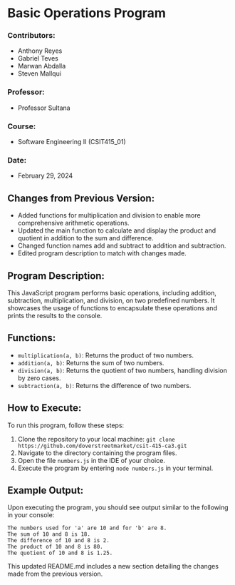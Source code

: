 # Basic Operations Program

### Contributors:
- Anthony Reyes
- Gabriel Teves
- Marwan Abdalla
- Steven Mallqui

### Professor:
- Professor Sultana

### Course:
- Software Engineering II (CSIT415_01)

### Date:
- February 29, 2024

## Changes from Previous Version:
- Added functions for multiplication and division to enable more comprehensive arithmetic operations.
- Updated the main function to calculate and display the product and quotient in addition to the sum and difference.
- Changed function names add and subtract to addition and subtraction.
- Edited program description to match with changes made.

## Program Description:
This JavaScript program performs basic operations, including addition, subtraction, multiplication, and division, on two predefined numbers. It showcases the usage of functions to encapsulate these operations and prints the results to the console.

## Functions:
- `multiplication(a, b)`: Returns the product of two numbers.
- `addition(a, b)`: Returns the sum of two numbers.
- `division(a, b)`: Returns the quotient of two numbers, handling division by zero cases.
- `subtraction(a, b)`: Returns the difference of two numbers.

## How to Execute:
To run this program, follow these steps:
1. Clone the repository to your local machine: `git clone https://github.com/doverstreetmarket/csit-415-ca3.git`
2. Navigate to the directory containing the program files.
3. Open the file `numbers.js` in the IDE of your choice.
4. Execute the program by entering `node numbers.js` in your terminal.

## Example Output:
Upon executing the program, you should see output similar to the following in your console:

```
The numbers used for 'a' are 10 and for 'b' are 8.
The sum of 10 and 8 is 18.
The difference of 10 and 8 is 2.
The product of 10 and 8 is 80.
The quotient of 10 and 8 is 1.25.
```

This updated README.md includes a new section detailing the changes made from the previous version.